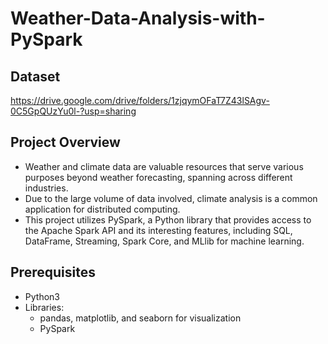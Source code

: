 # Weather-Data-Analysis-with-PySpark

## Dataset
https://drive.google.com/drive/folders/1zjqymOFaT7Z43lSAgv-0C5GpQUzYu0l-?usp=sharing

## Project Overview
- Weather and climate data are valuable resources that serve various purposes beyond weather forecasting, spanning across different industries.
- Due to the large volume of data involved, climate analysis is a common application for distributed computing.
- This project utilizes PySpark, a Python library that provides access to the Apache Spark API and its interesting features, including SQL, DataFrame, Streaming, Spark Core, and MLlib for machine learning.

## Prerequisites
- Python3
- Libraries:
  - pandas, matplotlib, and seaborn for visualization
  - PySpark

